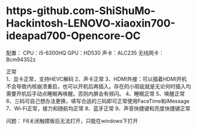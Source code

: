 # https-github.com-ShiShuMo-Hackintosh-LENOVO-xiaoxin700-ideapad700-Opencore-OC
配置：
  CPU：i5-6300HQ
  GPU：HD530
  声卡：ALC235
  无线网卡：Bcm94352z
  
正常  
  1、显卡正常，支持HEVC解码
  2、声卡正常
  3、HDMI外接：可以插着HDMI开机不会导致内核崩溃重启，也可以开机后再插入。存在的小瑕疵就是无论何时插入均需要开机后手动点睡眠再唤醒。否则内屏会有频闪。
  4、睡眠正常
  5、唤醒正常
  6、三码可自己想办法更换，填写合适的三码即可正常使用FaceTime和iMessage
  7、Wi-Fi正常，接力和随航均正常
  8、蓝牙正常
  9、声音快捷键和亮度快捷键正常
  
问题： 
   F6关闭触摸板后无法打开，只能在windows下打开
